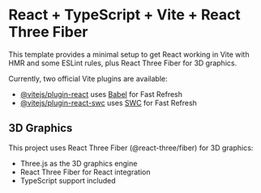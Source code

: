 # React + TypeScript + Vite + React Three Fiber

This template provides a minimal setup to get React working in Vite with HMR and some ESLint rules, plus React Three Fiber for 3D graphics.

Currently, two official Vite plugins are available:

- [@vitejs/plugin-react](https://github.com/vitejs/vite-plugin-react/blob/main/packages/plugin-react/README.md) uses [Babel](https://babeljs.io/) for Fast Refresh
- [@vitejs/plugin-react-swc](https://github.com/vitejs/vite-plugin-react-swc) uses [SWC](https://swc.rs/) for Fast Refresh

## 3D Graphics

This project uses React Three Fiber (@react-three/fiber) for 3D graphics:
- Three.js as the 3D graphics engine
- React Three Fiber for React integration
- TypeScript support included
